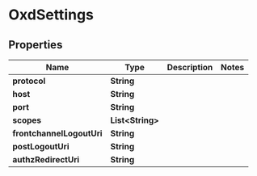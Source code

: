 
# OxdSettings

## Properties
Name | Type | Description | Notes
------------ | ------------- | ------------- | -------------
**protocol** | **String** |  | 
**host** | **String** |  | 
**port** | **String** |  | 
**scopes** | **List&lt;String&gt;** |  | 
**frontchannelLogoutUri** | **String** |  | 
**postLogoutUri** | **String** |  | 
**authzRedirectUri** | **String** |  | 



